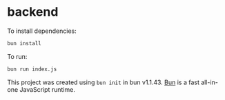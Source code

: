 # backend

To install dependencies:

```bash
bun install
```

To run:

```bash
bun run index.js
```

This project was created using `bun init` in bun v1.1.43. [Bun](https://bun.sh) is a fast all-in-one JavaScript runtime.
